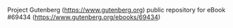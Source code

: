 Project Gutenberg (https://www.gutenberg.org) public repository for
eBook #69434 (https://www.gutenberg.org/ebooks/69434)
